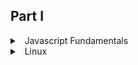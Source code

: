 ## Part I

<details>
<summary>
<a class="btnfire small stroke"><em class="fas fa-chevron-circle-down"></em>&nbsp;&nbsp;Javascript Fundamentals</a>    
</summary>


### 🔰 1. Starting with Linux
 
 - [Understanding What Linux Is](https://javascript.info/intro)
 - [Exploring Linux History](https://javascript.info/devtools)
 - [How Linux Differs from Other Operating Systems](https://javascript.info/hello-world)


### 🔰 JavaScript Fundamentals
 - [Variables](https://javascript.info/variables)
 - [Data types](https://javascript.info/types)
 - [Interaction: alert, prompt, confirm](https://javascript.info/alert-prompt-confirm)
 - [Basic operators, maths](https://javascript.info/operators)
 - [Comparisons](https://javascript.info/comparison)
 - **[Homework](javascript/homework/javascript_fundamentals.md)**


### 🔰 Operators
 - [Conditional branching: if, '?'](https://javascript.info/ifelse)
 - [Logical operators](https://javascript.info/logical-operators)
 - [Nullish coalescing operator '??'](https://javascript.info/nullish-coalescing-operator)
 - [Loops: while and for](https://javascript.info/while-for)
 - [The "switch" statement](https://javascript.info/switch)
  - **[Homework](javascript/homework/operators.md)**


### 🔰 Data types
 - [Primitives](https://javascript.info/primitives-methods)
 - [Numbers](https://javascript.info/number)
 - [Strings](https://javascript.info/string)
 - [Arrays][https://javascript.info/array]
 - [Array methods](https://javascript.info/array-methods)
 - [Destructuring methods](https://javascript.info/destructuring-assignment)

### 🔰 Functions
 - [Functions](https://javascript.info/function-basics)
 - [Function expressions](https://javascript.info/function-expressions)
 - [Arrow functions, the basics](https://javascript.info/arrow-functions-basics)
 - [The "new Function" syntax](https://javascript.info/new-function)
 - [Decorators and forwarding, call/apply](https://javascript.info/call-apply-decorators)
 - [Function binding](https://javascript.info/bind)
 - **[Homework](javascript/homework/functions.md)**


### 🔰 Objects
 - [Objects](https://javascript.info/object)
 - [Primitives](https://javascript.info/primitives-methods)
 - [Reference Type](https://javascript.info/reference-type)
 - [Object references and copying](https://javascript.info/object-copy)
 - [Object keys](https://javascript.info/keys-values-entries)
 - [Garbage collection](https://javascript.info/garbage-collection)
 - [Object methods, "this"](https://javascript.info/object-methods)
 - [Constructor, operator "new"](https://javascript.info/constructor-new)
 - [Optional chaining '?'](https://javascript.info/optional-chaining)
 - [JSON](https://javascript.info/json)
 - 
 - **[Homework](javascript/homework/objects.md)**

### 🔰 Additional topics part one
 - [Rest parameters and spread syntax](https://javascript.info/rest-parameters-spread)
 - [Data time](https://javascript.info/date)
 - [Variable scope, closure](https://javascript.info/closure)
 - [Global object](https://javascript.info/global-object)
 - [Scheduling: setTimeout and setInterval](https://javascript.info/settimeout-setinterval)
 - [Arrow functions revisited](https://javascript.info/arrow-functions)

</details>

<details>
<summary>
<a class="btnfire small stroke"><em class="fas fa-chevron-circle-down"></em>&nbsp;&nbsp;Linux</a>    
</summary>

  - <details>
    <summary>
    <a class="btnfire small stroke"><em class="fas fa-chevron-circle-down"></em>&nbsp;&nbsp;Part I</a>    
    </summary>

    ### :blush: Getting Started 1 

    - <details>
      <summary>
      <a class="btnfire small stroke"><em class="fas fa-chevron-circle-down"></em>&nbsp;&nbsp;Chapter 1  </a>  


      </summary>

      ##### :smiley: Starting with Linux 3

      - [Understanding What Linux Is 4]()
      - [Understanding How Linux Differs from Other Operating Systems 6]()
      - [Exploring Linux History 7]()
      - [Free-flowing UNIX culture at Bell Labs 7]()
      - [Commercial UNIX 9]()
      - [GNU transitions UNIX to freedom 11]()
      - [BSD loses some steam 12]()
      - [Linus builds the missing piece 13]()
      - [OSI open source definition 14]()
      - [Understanding How Linux Distributions Emerged 16]()
      - [Choosing a Red Hat distribution 16]()
      - [Choosing Ubuntu or another Debian distribution 19]()
      - [Finding Professional Opportunities with Linux Today 19]()
      - [Understanding how companies make money with Linux 20]()
      - [Becoming Red Hat certified 21]()
      - [Summary 25]()
  
      </details>

    - <details>
      <summary>
      <a class="btnfire small stroke"><em class="fas fa-chevron-circle-down"></em>&nbsp;&nbsp;Chapter 2 </a>    
      </summary>

      ##### :smiley: Creating the Perfect Linux Desktop 27
      - [Understanding Linux Desktop Technology 28]()
      - [Starting with the Fedora GNOME Desktop Live image 30]()
      - [Using the GNOME 3 Desktop 31]()
      - [After the computer boots up 31]()
      - [Setting up the GNOME 3 desktop 38]()
      - [Extending the GNOME 3 desktop 39]()
      - [Starting with desktop applications 41]()
      - [Stopping the GNOME 3 desktop 46]()
      - [Using the GNOME 2 Desktop 46]()
      - [Using the Metacity window manager 48]()
      - [Changing GNOME’s appearance 49]()
      - [Using the GNOME panels 50]()
      - [Adding 3D effects with AIGLX 54]()
      - [Summary 57]()
      - [Exercises 57]()

      </details>
    </details>

  - <details>
    <summary>
    <a class="btnfire small stroke"><em class="fas fa-chevron-circle-down"></em>&nbsp;&nbsp;Part II </a>    
    </summary>

    ### :blush: Becoming a Linux Power User 59
    - <details>
      <summary>
      <a class="btnfire small stroke"><em class="fas fa-chevron-circle-down"></em>&nbsp;&nbsp;Chapter 3</a>    
      </summary>

      ##### :smiley: Using the Shell 61
      - [About Shells and Terminal Windows 62]()
      - [Using the shell prompt 63]()
      - [Using a Terminal window 63]()
      - [Using virtual consoles 65]()
      - [Choosing Your Shell 65]()
      - [Running Commands 66]()
      - [Understanding command syntax 67]()
      - [Locating commands 70]()
      - [Recalling Commands Using Command History 72]()
      - [Command-line editing 73]()
      - [Command-line completion 75]()
      - [Command-line recall 76]()
      - [Connecting and Expanding Commands 78]()
      - [Piping between commands 78]()
      - [Sequential commands 79]()
      - [Background commands 79]()
      - [Expanding commands 80]()
      - [Expanding arithmetic expressions 80]()
      - [Expanding variables 80]()
      - [Using Shell Variables 81]()
      - [Creating and using aliases 81]()
      - [Exiting the shell 83]()
      - [Creating Your Shell Environment 84]()
      - [Configuring your shell 84]()
      - [Setting your prompt 85]()
      - [Adding environment variables 87]()
      - [Getting Information about Commands 88]()
      - [Summary 90]()
      - [Exercises 90]()

      </details>

    - <details>
      <summary>
      <a class="btnfire small stroke"><em class="fas fa-chevron-circle-down"></em>&nbsp;&nbsp;Chapter 4</a>    
      </summary>

      ##### :smiley: Moving Around the Filesystem 93
      - [Using Basic Filesystem Commands 96]()
      - [Using Metacharacters and Operators 98]()
      - [Using file-matching metacharacters 98]()
      - [Using file-redirection metacharacters 99]()
      - [Using brace expansion characters 101]()
      - [Listing Files and Directories 101]()
      - [Understanding File Permissions and Ownership 105]()
      - [Changing permissions with chmod (numbers) 106]()
      - [Changing permissions with chmod (letters) 107]()
      - [Setting default file permission with umask 108]()
      - [Changing file ownership 109]()
      - [Moving, Copying, and Removing Files 109]()
      - [Summary 111]()
      - [Exercises 111]()

      </details>

    - <details>
      <summary>
      <a class="btnfire small stroke"><em class="fas fa-chevron-circle-down"></em>&nbsp;&nbsp;Chapter 5</a>    
      </summary>

      ##### :smiley: Working with Text Files 113
      - [Editing Files with vim and vi 113]()
      - [Starting with vi 115]()
      - [Skipping around in the file 119]()
      - [Searching for text 119]()
      - [Using ex mode 120]()
      - [Learning more about vi and vim 120]()
      - [Finding Files 120]()
      - [Using locate to find files by name 121]()
      - [Searching for files with find 122]()
      - [Searching in files with grep 128]()
      - [Summary 129]()
      - [Exercises 129]()
      - []()
      </details>

    - <details>
      <summary>
      <a class="btnfire small stroke"><em class="fas fa-chevron-circle-down"></em>&nbsp;&nbsp;Chapter 6</a>    
      </summary>

      ##### :smiley: Managing Running Processes 131
      - [Understanding Processes 131]()
      - [Listing Processes 132]()
      - [Listing processes with ps 132]()
      - [Listing and changing processes with top 134]()
      - [Listing processes with System Monitor 136]()
      - [Managing Background and Foreground Processes 137]() 
      - [Starting background processes 138]()
      - [Using foreground and background commands 139]()
      - [Killing and Renicing Processes140]()
      - [Killing processes with kill and killall 140]()
      - [Setting processor priority with nice and renice 142]()
      - [Limiting Processes with cgroups 143]()
      - [Summary 144]()
      - [Exercises 145]()

      </details>

    - <details>
      <summary>
      <a class="btnfire small stroke"><em class="fas fa-chevron-circle-down"></em>&nbsp;&nbsp;Chapter 7</a>    
      </summary>

      ##### :smiley: Writing Simple Shell Scripts 147
      - [Understanding Shell Scripts 147]()
      - [Executing and debugging shell scripts 148]()
      - [Understanding shell variables 149]()
      - [Performing arithmetic in shell scripts 152]()
      - [Using programming constructs in shell scripts 153]()
      - [Trying some useful text manipulation programs 159]()
      - [Using simple shell scripts 161]()
      - [Summary 163]()
      - [Exercises 163]()
      - []()

      </details>

  - <details>
    <summary>
    <a class="btnfire small stroke"><em class="fas fa-chevron-circle-down"></em>&nbsp;&nbsp;Part III</a>    
    </summary>

    ### :blush: Becoming a Linux System Administrator 165
    - <details>
      <summary>
      <a class="btnfire small stroke"><em class="fas fa-chevron-circle-down"></em>&nbsp;&nbsp;Chapter 8</a>    
      </summary>

      ##### :smiley: Learning System Administration 167
      - [Understanding System Administration 167]()
      - [Using Graphical Administration Tools 169]()
      - [Using the root User Account 174]()
      - [Exploring Administrative Commands, Configuration Files, and Log Files 178]()
      - [Administrative commands 178]()
      - [Administrative configuration files 179]()
      - [Using Other Administrative Accounts 185]()
      - [Checking and Configuring Hardware 186]()
      - [Checking your hardware 187]()
      - [Managing removable hardware 189]()
      - [Working with loadable modules 191]()
      - [Summary 193]()
      - [Exercises 193]()

      </details>

    - <details>
      <summary>
      <a class="btnfire small stroke"><em class="fas fa-chevron-circle-down"></em>&nbsp;&nbsp;Chapter 9</a>    
      </summary>

      ##### :smiley: Installing Linux 195
      - [Choosing a Computer 196]()
      - [Installing Fedora from Live Media 198]()
      - [Installing Red Hat Enterprise Linux from Installation Media 201]()
      - [Understanding Cloud-Based Installations 204]()
      - [Installing Linux in the Enterprise 205]()
      - [Exploring Common Installation Topics 207]()
      - [Upgrading or installing from scratch 207]()
      - [Dual booting 208]()
      - [Installing Linux to run virtually 209]()
      - [Using installation boot options 210]()
      - [Using specialized storage 213]()
      - [Partitioning hard drives 214]()
      - [Using the GRUB boot loader 217]()
      - [Summary 219]()
      - [Exercises 219]()

      </details>

    - <details>
      <summary>
      <a class="btnfire small stroke"><em class="fas fa-chevron-circle-down"></em>&nbsp;&nbsp;Chapter 10</a>    
      </summary>

      ##### :smiley: Getting and Managing Software 221
      - [Managing Software on the Desktop 221]()
      - [Going Beyond the Software Window 223]()
      - [Understanding Linux RPM and DEB Software Packaging 224]()
      - [Understanding DEB packaging 225]()
      - [Understanding RPM packaging 226]()
      - [Managing RPM Packages with YUM 229]()
      - [Transitioning from yum to dnf 229]()
      - [Understanding how yum works 229]()
      - [Using YUM with third-party software repositories 233]()
      - [Managing software with the yum command 233]()
      - [Installing, Querying, and Verifying Software with the rpm Command 241]()
      - [Installing and removing packages with rpm 241]()
      - [Querying rpm information 242]()
      - [Verifying RPM packages 244]()
      - [Managing Software in the Enterprise 245]()
      - [Summary 246]()
      - [Exercises 247]()

      </details>

    - <details>
      <summary>
      <a class="btnfire small stroke"><em class="fas fa-chevron-circle-down"></em>&nbsp;&nbsp;Chapter 11</a>    
      </summary>

      ##### :smiley: Managing User Accounts 249
      - [Creating User Accounts 249]()
      - [Adding users with useradd 252]()
      - [Setting user defaults 255]()
      - [Modifying users with usermod 257]()
      - [Deleting users with userdel 258]()
      - [Understanding Group Accounts 259]()
      - [Using group accounts 259]()
      - [Creating group accounts 260]()
      - [Managing Users in the Enterprise 261]()
      - [Setting permissions with Access Control Lists 262]()
      - [Centralizing User Accounts 269]()
      - [Summary 270]()
      - [Exercises 270]()

      </details>

    - <details>
      <summary>
      <a class="btnfire small stroke"><em class="fas fa-chevron-circle-down"></em>&nbsp;&nbsp;Chapter 12</a>    
      </summary>

      ##### :smiley: Managing Disks and Filesystems 273
      - [Understanding Disk Storage 273]()
      - [Partitioning Hard Disks 275]()
      - [Understanding partition tables 275]()
      - [Viewing disk partitions 276]()
      - [Creating a single-partition disk 277]()
      - [Creating a multiple-partition disk 281]()
      - [Using Logical Volume Manager Partitions 285]()
      - [Checking an existing LVM 286]()
      - [Creating LVM logical volumes 289]()
      - [Growing LVM logical volumes 290]()
      - [Mounting Filesystems 291]()
      - [Supported filesystems 291]()
      - [Enabling swap areas 293]()
      - [Disabling swap area 294]()
      - [Using the fstab file to define mountable file systems 295]()
      - [Using the mount command to mount file systems 297]()
      - [Mounting a disk image in loopback 298]()
      - [Using the umount command 299]()
      - [Using the mkfs Command to Create a Filesystem 300]()
      - [Managing Storage with Cockpit 301]()
      - [Summary 303]()
      - [Exercises 303]()

      </details>

    </details>

  - <details>
    <summary>
    <a class="btnfire small stroke"><em class="fas fa-chevron-circle-down"></em>&nbsp;&nbsp;Part IV</a>    
    </summary>

    ### :blush: Becoming a Linux Server Administrator 305

    - <details>
      <summary>
      <a class="btnfire small stroke"><em class="fas fa-chevron-circle-down"></em>&nbsp;&nbsp;Chapter 13</a>    
      </summary>

      ##### :smiley:Understanding Server Administration 307

      - [Starting with Server Administration 308]()
      - [Step 1: Install the server 308]()
      - [Step 2: Configure the server 310]()
      - [Step 3: Start the server 311]()
      - [Step 4: Secure the server 312]()
      - [Step 5: Monitor the server 314]()
      - [Checking and Setting Servers 316]()
      - [Managing Remote Access with the Secure Shell Service 316]()
      - [Starting the openssh-server service 317]()
      - [Using SSH client tools 318]()
      - [Using key-based (passwordless) authentication 324]()
      - [Configuring System Logging 326]()
      - [Enabling system logging with rsyslog 326]()
      - [Watching logs with logwatch 331]()
      - [Checking System Resources with sar 332]()
      - [Checking System Space 334]()
      - [Displaying system space with df 334]()
      - [Checking disk usage with du 334]()
      - [Finding disk consumption with find 335]()
      - [Managing Servers in the Enterprise 336]()
      - [Summary 336]()
      - [Exercises 337]()

      </details>

    - <details>
      <summary>
      <a class="btnfire small stroke"><em class="fas fa-chevron-circle-down"></em>&nbsp;&nbsp;Chapter 14</a>    
      </summary>

      ##### :smiley:Administering Networking 339

      - [Configuring Networking for Desktops 340]()
      - [Checking your network interfaces 342]()
      - [Configuring network interfaces 349]()
      - [Configuring a network proxy connection 352]()
      - [Configuring Networking from the Command Line 353]()
      - [Configure networking with nmtui 354]()
      - [Editing a NetworkManager TUI connection 354]()
      - [Understanding networking configuration files 355]()
      - [Setting alias network interfaces 360]()
      - [Setting up Ethernet channel bonding 361]()
      - [Setting custom routes 363]()
      - [Configuring Networking in the Enterprise 364]()
      - [Configuring Linux as a router 364]()
      - [Configuring Linux as a DHCP server 365]()
      - [Configuring Linux as a DNS server 365]()
      - [Configuring Linux as a proxy server 366]()
      - [Summary 366]()
      - [Exercises 367]()

      </details>

    - <details>
      <summary>
      <a class="btnfire small stroke"><em class="fas fa-chevron-circle-down"></em>&nbsp;&nbsp;Chapter 15</a>    
      </summary>

      ##### :smiley:Starting and Stopping Services 369

      - [Understanding the Initialization Daemon (init or systemd) 370]()
      - [Understanding the classic init daemons 371]()
      - [Understanding systemd initialization 377]()
      - [Checking the Status of Services 384]()
      - [Checking services for SysVinit systems 385]()
      - [Stopping and Starting Services 387]()
      - [Stopping and starting SysVinit services 387]()
      - [Enabling Persistent Services 391]()
      - [Configuring persistent services for SysVinit 391]()
      - [Configuring a Default Runlevel or Target Unit 394]()
      - [Configuring the SysVinit default runlevel 394]()
      - [Adding New or Customized Services 396]()
      - [Adding new services to SysVinit 396]()
      - [Adding new services to systemd 399]()
      - [Summary 401]()
      - [Exercises 401]()

      </details>

    - <details>
      <summary>
      <a class="btnfire small stroke"><em class="fas fa-chevron-circle-down"></em>&nbsp;&nbsp;Chapter 16</a>    
      </summary>

      ##### :smiley:Configuring a Print Server 403

      - [Common UNIX Printing System 403]()
      - [Setting Up Printers 405]()
      - [Adding a printer automatically 405]()
      - [Using web-based CUPS administration 406]()
      - [Using the Print Settings window 409]()
      - [Working with CUPS Printing 415]()
      - [Configuring the CUPS server (cupsdconf) 415]()
      - [Starting the CUPS server 417]()
      - [Configuring CUPS printer options manually 417]()
      - [Using Printing Commands 418]()
      - [Printing with lp 419]()
      - [Listing status with lpstat -t 419]()
      - [Removing print jobs with lprm 419]()
      - [Configuring Print Servers 420]()
      - [Configuring a shared CUPS printer 420]()
      - [Configuring a shared Samba printer 422]()
      - [Summary 424]()
      - [Exercises 424]()

      </details>
    
    - <details>
      <summary>
      <a class="btnfire small stroke"><em class="fas fa-chevron-circle-down"></em>&nbsp;&nbsp;Chapter 17</a>    
      </summary>

      ##### :smiley:Configuring a Web Server 427

      - [Understanding the Apache Web Server 427]()
      - [Getting and Installing Your Web Server 428]()
      - [Understanding the httpd package 428]()
      - [Installing Apache 431]()
      - [Starting Apache 432]()
      - [Securing Apache 433]()
      - [Understanding the Apache configuration files 435]()
      - [Adding a virtual host to Apache 440]()
      - [Allowing users to publish their own web content 442]()
      - [Securing your web traffic with SSL/TLS 443]()
      - [Troubleshooting Your Web Server 449]()
      - [Checking for configuration errors 449]()
      - [Accessing forbidden and server internal errors 451]()
      - [Summary 453]()
      - [Exercises 453]()

      </details>

    - <details>
      <summary>
      <a class="btnfire small stroke"><em class="fas fa-chevron-circle-down"></em>&nbsp;&nbsp;Chapter 18</a>    
      </summary>

      ##### :smiley:Configuring an FTP Server 455

      - [Understanding FTP 455]()
      - [Installing the vsftpd FTP Server 457]()
      - [Starting the vsftpd Service 458]()
      - [Securing Your FTP Server 461]()
      - [Opening up your firewall for FTP 461]()
      - [Configuring SELinux for your FTP server 463]()
      - [Relating Linux file permissions to vsftpd 465]()
      - [Configuring Your FTP Server 465]()
      - [Setting up user access 465]()
      - [Allowing uploading 467]()
      - [Setting up vsftpd for the Internet 468]()
      - [Using FTP Clients to Connect to Your Server 469]()
      - [Accessing an FTP server from Firefox 470]()
      - [Accessing an FTP server with the lftp command 470]()
      - [Using the gFTP client 472]()
      - [Summary 473]()
      - [Exercises 473]()

      </details>

    - <details>
      <summary>
      <a class="btnfire small stroke"><em class="fas fa-chevron-circle-down"></em>&nbsp;&nbsp;Chapter 19</a>    
      </summary>

      ##### :smiley:Configuring a Windows File Sharing (Samba) Server 475

      - [Understanding Samba 475]()
      - [Installing Samba 476]()
      - [Starting and Stopping Samba 478]()
      - [Starting the Samba (smb) service 478]()
      - [Starting the NetBIOS (nmbd) name server 480]()
      - [Stopping the Samba (smb) and NetBIOS (nmb) services 481]()
      - [Securing Samba 482]()
      - [Configuring firewalls for Samba 482]()
      - [Configuring SELinux for Samba 484]()
      - [Configuring Samba host/user permissions 486]()
      - [Configuring Samba 486]()
      - [Configuring the [global] section 486]()
      - [Configuring the [homes] section487]()
      - [Configuring the [printers] section 489]()
      - [Accessing Samba Shares 493]()
      - [Accessing Samba shares in Linux 493]()
      - [Accessing Samba shares in Windows 496]()
      - [Using Samba in the Enterprise 497]()
      - [Summary 497]()
      - [Exercises 498]()

      </details>

    - <details>
      <summary>
      <a class="btnfire small stroke"><em class="fas fa-chevron-circle-down"></em>&nbsp;&nbsp;Chapter 20</a>    
      </summary>

      ##### :smiley:Configuring an NFS File Server 499

      - [Installing an NFS Server 502]()
      - [Starting the NFS service 502]()
      - [Sharing NFS Filesystems 503]()
      - [Configuring the /etc/exports file 504]()
      - [Exporting the shared filesystems 507]()
      - [Securing Your NFS Server 508]()
      - [Opening up your firewall for NFS 508]()
      - [Allowing NFS access in TCP wrappers 510]()
      - [Configuring SELinux for your NFS server 511]()
      - [Using NFS Filesystems 512]()
      - [Viewing NFS shares 512]()
      - [Manually mounting an NFS filesystem 512]()
      - [Mounting an NFS filesystem at boot time 513]()
      - [Using autofs to mount NFS filesystems on demand 517]()
      - [Unmounting NFS filesystems 520]()
      - [Summary 521]()
      - [Exercises 521]()
  
      </details>

    - <details>
      <summary>
      <a class="btnfire small stroke"><em class="fas fa-chevron-circle-down"></em>&nbsp;&nbsp;Chapter 21</a>    
      </summary>

      ##### :smiley:Troubleshooting Linux 523

      - [Boot-Up Troubleshooting 523]()
      - [Understanding Startup Methods 524]()
      - [Starting from the firmware (BIOS or UEFI) 526]()
      - [Troubleshooting the GRUB boot loader 528]()
      - [GRUB 2 Boot loader 530]()
      - [Starting the kernel 532]()
      - [Troubleshooting Software Packages 542]()
      - [Fixing RPM databases and cache 545]()
      - [Troubleshooting Networking 547]()
      - [Troubleshooting outgoing connections 547]()
      - [Troubleshooting incoming connections 550]()
      - [Troubleshooting Memory 553]()
      - [Uncovering memory issues 554]()
      - [Troubleshooting in Rescue Mode 559]()
      - [Summary 561]()
      - [Exercises 561]()

      </details>

    </details>

  - <details>
    <summary>
    <a class="btnfire small stroke"><em class="fas fa-chevron-circle-down"></em>&nbsp;&nbsp;Part V</a>    
    </summary>

    ### :blush: Learning Linux Security Techniques 563

    - <details>
      <summary>
      <a class="btnfire small stroke"><em class="fas fa-chevron-circle-down"></em>&nbsp;&nbsp;Chapter 22</a>    
      </summary>

      ##### :smiley:Understanding Basic Linux Security 565

      - [Implementing Physical Security 565]()
      - [Implementing disaster recovery 566]()
      - [Securing user accounts 566]()
      - [Securing passwords 570]()
      - [Securing the filesystem 576]()
      - [Managing software and services 579]()
      - [Advanced implementation 580]()
      - [Monitoring Your Systems 580]()
      - [Monitoring log files 581]()
      - [Monitoring user accounts 584]()
      - [Monitoring the filesystem 587]()
      - [Auditing and Reviewing Linux 595]()
      - [Conducting compliance reviews 595]()
      - [Conducting security reviews 596]()
      - [Summary 596]()
      - [Exercises 597]()

      </details>

    - <details>
      <summary>
      <a class="btnfire small stroke"><em class="fas fa-chevron-circle-down"></em>&nbsp;&nbsp;Chapter 23</a>    
      </summary>

      ##### :smiley:Understanding Advanced Linux Security 599

      - [Implementing Linux Security with Cryptography 599]()
      - [Understanding hashing 600]()
      - [Understanding encryption/decryption 602]()
      - [Implementing Linux cryptography 610]()
      - [Implementing Linux Security with PAM 618]()
      - [Understanding the PAM authentication process 619]()
      - [Administering PAM on your Linux system 622]()
      - [Obtaining more information on PAM 633]()
      - [Summary 633]()
      - [Exercises 633]()

      </details>

    - <details>
      <summary>
      <a class="btnfire small stroke"><em class="fas fa-chevron-circle-down"></em>&nbsp;&nbsp;Chapter 24</a>    
      </summary>

      ##### :smiley:Enhancing Linux Security with SELinux 635

      - [Understanding SELinux Benefits 635]()
      - [Understanding How SELinux Works 637]()
      - [Understanding Type Enforcement 637]()
      - [Understanding Multi-Level Security 638]()
      - [Implementing SELinux security models 639]()
      - [Configuring SELinux 645]()
      - [Setting the SELinux mode 645]()
      - [Setting the SELinux policy type 647]()
      - [Managing SELinux security contexts 648]()
      - [Managing SELinux policy rule packages 651]()
      - [Managing SELinux via Booleans 653]()
      - [Monitoring and Troubleshooting SELinux 654]()
      - [Understanding SELinux logging 654]()
      - [Troubleshooting SELinux logging 656]()
      - [Troubleshooting common SELinux problems 657]()
      - [Putting It All Together 659]()
      - [Obtaining More Information on SELinux 659]()
      - [Summary 660]()
      - [Exercises 660]()

      </details>

    - <details>
      <summary>
      <a class="btnfire small stroke"><em class="fas fa-chevron-circle-down"></em>&nbsp;&nbsp;Chapter 25</a>    
      </summary>

      ##### :smiley:Securing Linux on a Network 663

      - [Auditing Network Services 663]()
      - [Evaluating access to network services with nmap 665]()
      - [Using nmap to audit your network services advertisements 668]()
      - [Working with Firewalls 672]()
      - [Understanding firewalls 673]()
      - [Implementing firewalls 674]()
      - [Summary 688]()
      - [Exercises 688]()

      </details>

    </details>

  - <details>
    <summary>
    <a class="btnfire small stroke"><em class="fas fa-chevron-circle-down"></em>&nbsp;&nbsp;Part VI</a>    
    </summary>

    ### :blush: Engaging with Cloud Computing 691

    - <details>
      <summary>
      <a class="btnfire small stroke"><em class="fas fa-chevron-circle-down"></em>&nbsp;&nbsp;Chapter 26</a>    
      </summary>

      ##### :smiley:Shifting to Clouds and Containers 693

      - [Understanding Linux Containers 694]()
      - [Namespaces 695]()
      - [Container registries 695]()
      - [Base images and layers 696]()
      - [Starting with Linux Containers 697]()
      - [Pulling and running containers 697]()
      - [Starting and stopping containers 701]()
      - [Building a container image 702]()
      - [Tagging and pushing an image to a registry 705]()
      - [Using containers in the enterprise 706]()
      - [Summary 706]()
      - [Exercises 707]()

      </details>

    - <details>
      <summary>
      <a class="btnfire small stroke"><em class="fas fa-chevron-circle-down"></em>&nbsp;&nbsp;Chapter 27</a>    
      </summary>

      ##### :smiley:Using Linux for Cloud Computing 709

      - [Overview of Linux and Cloud Computing 710]()
      - [Trying Basic Cloud Technology 713]()
      - [Setting Up a Small Cloud 714]()
      - [Configuring hypervisors 715]()
      - [Configuring storage 718]()
      - [Creating virtual machines 720]()
      - [Managing virtual machines 724]()
      - [Migrating virtual machines 725]()
      - [Summary 727]()
      - [Exercises 727]()

      </details>

    - <details>
      <summary>
      <a class="btnfire small stroke"><em class="fas fa-chevron-circle-down"></em>&nbsp;&nbsp;Chapter 28</a>    
      </summary>

      ##### :smiley:Deploying Linux to the Cloud 729

      - [Getting Linux to Run in a Cloud 729]()
      - [Creating Linux Images for Clouds 731]()
      - [Configuring and running a cloud-init cloud instance 731]()
      - [Investigating the cloud instance 733]()
      - [Cloning the cloud instance 734]()
      - [Using cloud-init in enterprise computing 738]()
      - [Using OpenStack to Deploy Cloud Images 739]()
      - [Starting from the OpenStack Dashboard 739]()
      - [Using Amazon EC2 to Deploy Cloud Images 744]()
      - [Summary 746]()
      - [Exercises 746]()

      </details>

    - <details>
      <summary>
      <a class="btnfire small stroke"><em class="fas fa-chevron-circle-down"></em>&nbsp;&nbsp;Chapter 29</a>    
      </summary>

      ##### :smiley:Automating Apps and Infrastructure with Ansible 749

      - [Understanding Ansible 750]()
      - [Exploring Ansible Components 751]()
      - [Inventories 751]()
      - [Playbooks 752]()
      - [Stepping Through an Ansible Deployment 753]()
      - [Installing Ansible 756]()
      - [Running Ad-Hoc Ansible Commands 760]()
      - [Automating Tasks with Ansible Tower Automation Framework 762]()
      - [Summary 763]()
      - [Exercises 763]()

      </details>

    - <details>
      <summary>
      <a class="btnfire small stroke"><em class="fas fa-chevron-circle-down"></em>&nbsp;&nbsp;Chapter 30</a>    
      </summary>

      ##### :smiley:Deploying Applications as Containers with Kubernetes 765


      - [Understanding Kubernetes 766]()
      - [Kubernetes masters 766]()
      - [Kubernetes workers 767]()
      - [Kubernetes applications 767]()
      - [Kubernetes interfaces 768]()
      - [Trying Kubernetes 768]()
      - [Getting Kubernetes 769]()
      - [Running the Kubernetes Basics tutorial 771]()
      - [Enterprise-Quality Kubernetes with OpenShift 782]()
      - [Summary 783]()
      - [Exercises 783]()

      </details>


    </details>




  - <details>
    <summary>
    <a class="btnfire small stroke"><em class="fas fa-chevron-circle-down"></em>&nbsp;&nbsp;Part VII</a>    
    </summary>

    ### :blush: Appendixes 785

      - [Appendix A: Media 787]()
      - [Appendix B: Exercise Answers 797]()
      - [Index 863]()
    </details>

</details>